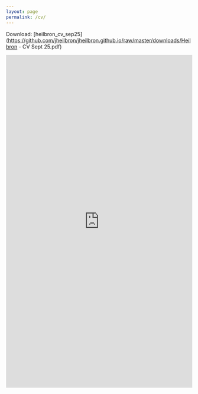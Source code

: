 ```yaml
---
layout: page
permalink: /cv/
---
```


Download: [heilbron_cv_sep25](https://github.com/jheilbron/jheilbron.github.io/raw/master/downloads/Heilbron - CV Sept 25.pdf)

<html lang="en" style="width:100%; height:900px;">
  <body style="width:100%; height:900px; margin:0;">
    <iframe src="https://docs.google.com/gview?url=https://github.com/jheilbron/jheilbron.github.io/raw/master/downloads/heilbron_cv.pdf&embedded=true" style="width:100%; height:900px;" frameborder="0"></iframe>
  </body>
</html>
